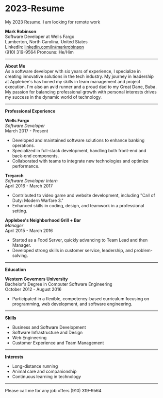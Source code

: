 # 2023-Resume
My 2023 Resume. I am looking for remote work


**Mark Robinson**  
Software Developer at Wells Fargo  
Lumberton, North Carolina, United States  
LinkedIn: [linkedin.com/in/markrobinson](https://linkedin.com/in/markrobinson)  
(910) 319-9564‬
Pronouns: He/Him  

---

**About Me**  
As a software developer with six years of experience, I specialize in creating innovative solutions in the tech industry. My journey in leadership at Applebee's has honed my skills in team management and project execution. I'm also an avid runner and a proud dad to my Great Dane, Buba. My passion for balancing professional growth with personal interests drives my success in the dynamic world of technology.

---

**Professional Experience**

**Wells Fargo**  
*Software Developer*  
March 2017 - Present  
- Developed and maintained software solutions to enhance banking operations.
- Specialized in full-stack development, handling both front-end and back-end components.
- Collaborated with teams to integrate new technologies and optimize performance.

**Treyarch**  
*Software Developer Intern*  
April 2016 - March 2017  
- Contributed to video game and website development, including "Call of Duty: Modern Warfare 3."
- Enhanced skills in coding, design, and teamwork in a professional setting.

**Applebee's Neighborhood Grill + Bar**  
*Manager*  
April 2015 - March 2016  
- Started as a Food Server, quickly advancing to Team Lead and then Manager.
- Developed strong skills in customer service, leadership, and problem-solving.

---

**Education**

**Western Governors University**  
Bachelor's Degree in Computer Software Engineering  
October 2012 - August 2016  
- Participated in a flexible, competency-based curriculum focusing on programming, web development, and software engineering.

---

**Skills**  
- Business and Software Development
- Software Infrastructure and Design
- Web Engineering
- Customer Experience and Team Management

---

**Interests**  
- Long-distance running
- Animal care and companionship
- Continuous learning in technology

---

Please call me for any job offers (910) 319-9564‬

